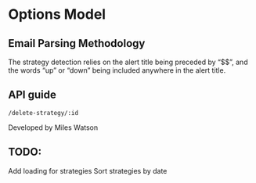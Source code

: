 # Options Model

## Email Parsing Methodology
The strategy detection relies on the alert title being preceded by “$$”, and the words “up” or “down” being included anywhere in the alert title.

## API guide
`/delete-strategy/:id`




Developed by Miles Watson


## TODO:
Add loading for strategies
Sort strategies by date
